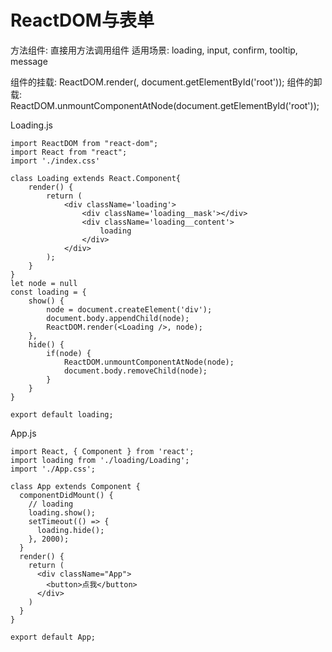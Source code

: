 # ReactDOM与表单

方法组件: 直接用方法调用组件
适用场景: loading, input, confirm, tooltip, message

组件的挂载: ReactDOM.render(<Loading />, document.getElementById('root'));
组件的卸载: ReactDOM.unmountComponentAtNode(document.getElementById('root'));

Loading.js
```
import ReactDOM from "react-dom";
import React from "react";
import './index.css'

class Loading extends React.Component{
	render() {
		return (
			<div className='loading'>
				<div className='loading__mask'></div>
				<div className='loading__content'>
					loading
				</div>
			</div>
		);
	}
}
let node = null
const loading = {
	show() {
		node = document.createElement('div');
		document.body.appendChild(node);
		ReactDOM.render(<Loading />, node);
	},
	hide() {
		if(node) {
			ReactDOM.unmountComponentAtNode(node);
			document.body.removeChild(node);
		}
	}
}

export default loading;
```

App.js
```
import React, { Component } from 'react';
import loading from './loading/Loading';
import './App.css';

class App extends Component {
  componentDidMount() {
    // loading
    loading.show();
    setTimeout(() => {
      loading.hide();
    }, 2000);
  }
  render() {
    return (
      <div className="App">
        <button>点我</button>
      </div>
    )
  }
}

export default App;
```
